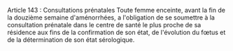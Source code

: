 Article 143 : Consultations prénatales
Toute femme enceinte, avant la fin de la douzième semaine d'aménorrhées, a l'obligation de se soumettre à la consultation prénatale dans le centre de santé le plus proche de sa résidence aux fins de la confirmation de son état, de l'évolution du fœtus et de la détermination de son état sérologique.